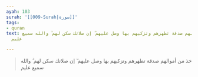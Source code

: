 ```yaml
---
ayah: 103
surah: '[[009-Surah|سورة]]'
tags:
- quran
text: خذ من أموالهم صدقة تطهرهم وتزكيهم بها وصل عليهم ۖ إن صلاتك سكن لهم ۗ والله سميع
  عليم

---
```

> خذ من أموالهم صدقة تطهرهم وتزكيهم بها وصل عليهم ۖ إن صلاتك سكن لهم ۗ والله سميع عليم
